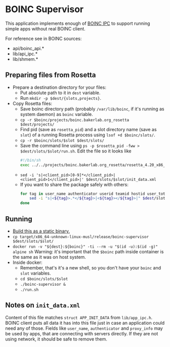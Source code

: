 # BOINC Supervisor

This application implements enough of
[BOINC IPC](https://boinc.berkeley.edu/trac/wiki/ProjectMain#DevelopingBOINCapplications)
to support running simple apps without real BOINC client.

For reference see in BOINC sources:
- api/boinc_api.*
- lib/api_ipc.*
- lib/shmem.*


## Preparing files from Rosetta

- Prepare a destination directory for your files:
    - Put absolute path to it in `dest` variable.
    - Run `mkdir -p $dest/{slots,projects}`.
- Copy Rosetta files:
    - Save boinc directory path (probably `/var/lib/boinc`, if it's running as
      system daemon) as `boinc` variable.
    - `cp -r $boinc/projects/boinc.bakerlab.org_rosetta $dest/projects/`
    - Find pid (save as `rosetta_pid`) and a slot directory name (save as `slot`)
      of a running Rosetta process using `lsof +d $boinc/slots/`.
    - `cp -r $boinc/slots/$slot $dest/slots/`
    - Save the command line using
      `ps -p $rosetta_pid -fww > $dest/slots/$slot/run.sh`. Edit the file so it
      looks like
      ```sh
      #!/bin/sh
      exec ../../projects/boinc.bakerlab.org_rosetta/rosetta_4.20_x86_64-pc-linux-gnu [...]
      ```
    - `sed -i 's|<client_pid>[0-9]*</client_pid>|<client_pid>1</client_pid>|' $dest/slots/$slot/init_data.xml`
    - If you want to share the package safely with others:
      ```sh
      for tag in user_name authenticator userid teamid hostid user_total_credit user_expavg_credit host_total_credit host_expavg_credit; do
          sed -i "s|<${tag}>.*</${tag}>|<${tag}></${tag}>|" $dest/slots/$slot/init_data.xml;
      done
      ```


## Running

- [Build this as a static binary.](https://doc.rust-lang.org/edition-guide/rust-2018/platform-and-target-support/musl-support-for-fully-static-binaries.html)
- `cp target/x86_64-unknown-linux-musl/release/boinc-supervisor $dest/slots/$slot/`
- `docker run -v "${dest}:${boinc}" -ti --rm -u "$(id -u):$(id -g)" alpine sh`
   Warning: it's important that the `$boinc` path inside container is the same
   as it was on host system.
- Inside docker:
    - Remember, that's it's a new shell, so you don't have your `boinc` and `slot`
      variables.
    - `cd $boinc/slots/$slot`
    - `./boinc-supervisor &`
    - `./run.sh`


## Notes on `init_data.xml`

Content of this file matches `struct APP_INIT_DATA` from `lib/app_ipc.h`. BOINC
client puts all data it has into this file just in case an application could
need any of those. Fields like `user_name`, `authenticator` and `proxy_info` may
be used by apps, that are connecting with servers directly. If they are not
using network, it should be safe to remove them.
